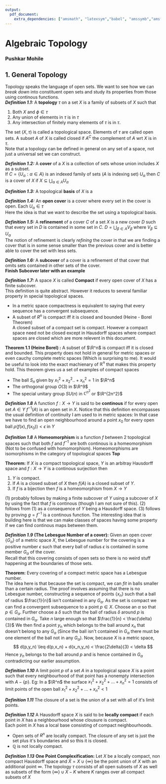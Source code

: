 ```yaml
---
output: 
  pdf_document:
    extra_dependencies: ["amsmath", "latexsym","babel", "amssymb","amsfonts"]
---
```


# Algebraic Topology
### Pushkar Mohile

## 1. General Topology
Topology speaks the language of open sets. We want to see how we can *break down* into constituent open sets and study its properties from those using continous functions.  
***Definition 1.1:*** A **topology** $\tau$ on a set $X$ is a family of subsets of $X$ such that  
1. Both $X$ and $\phi \in \tau$
2. Any union of elements in $\tau$ is in $\tau$
3. Any intersection of finitely many elements of $\tau$ is in $\tau$.  

The set $(X,\tau)$ is called a topological space. Elements of $\tau$ are called open sets. A subset $A$ of $X$ is called closed if $A^C$ the complement of $A$ wrt $X$ is in $\tau$.  
Note that a topology can be defined in general on any set of a space, not just a universal set we can construct.   

***Definition 1.2:*** A **cover** of a $X$ is a collection of sets whose union includes $X$ as a subset.   
If $C = \{U_\alpha: \alpha \in A \}$ is an indexed family of sets ($A$ is indexing set) $U_\alpha$ then $C$ is a cover of $X$ if $X\subseteq\bigcup_{\alpha\in A}U_\alpha$   

***Definition 1.3:*** A topological **basis** of $X$ is a  

***Definition 1.4:*** An **open cover** is a cover where every set in the cover is open. Each $U_\alpha \in \tau$  
Here the idea is that we want to describe the set using a topological basis.   

***Definition 1.5:*** A **refinement** of a cover $C$ of a set $X$ is a new cover $D$ such that every set in $D$ is contained in some set in $C$. $D = \bigcup_{\beta \in A} V_\beta$ where $V_\beta \subseteq U_\alpha$  
The notion of refinement is clearly *refining* the cover in that we are finding a cover that is in some sense smaller than the previous cover and is better able to cover the set with less sets.  

***Definition 1.6:*** A **subcover** of a cover is a refinement of that cover that omits sets contained in other sets of the cover.  
**Finish Subcover later with an example**  

***Definition 1.7:*** A space $X$ is called **Compact** if every open cover of $X$ has a finite subcover.  
This definition is quite abstract. However it reduces to several familiar property in special topological spaces. 
- In a metric space compactness is equivalent to saying that every sequence has a convergent subsequence. 
- A subset of $R^n$ is compact iff it is closed and bounded (Heine - Borel Theorem)  
A closed subset of a compact set is compact. However a compact space need not be closed except in Hausdorff spaces where compact spaces are closed which are more relevent in this document.  

**Theorem 1.1 (Heine Borel) :** A subset of $\R^n$ is compact iff it is closed and bounded. This property does not hold in general for metric spaces or even cauchy complete metric spaces (Which is surprising to me). It would be useful to look into the exact machienary of $\mathbb{R}^n$ that makes this property hold. This theorem gives us a set of examples of compact spaces
- The ball $S_n$ given by $x_1^2 +x_2^2..+x_n^2 = 1$ in $\R^n$
- The orthogonal group $O(3)$ in $\R^9$
- The special unitary group $SU(n)$ in $\mathbb{C}^{n^2}$ or $\R^{2n^2}$

***Definition 1.8*** A function $f: X \to Y$ is said to be **continous** if for every open set $A \in Y$ $f^{-1}(A)$ is an open set in $X$. Notice that this definition encompasses the usual definition of continuity I am used to in metric spaces: In that case we have to find an open neighbourhood around a point $x_0$ for every open ball $\rho(f(x),f(x_0)) < \epsilon$ in $Y$

***Definition 1.8*** A **Homeomorphism** is a function $f$ between 2 topological spaces such that both $f$ and $f^{-1}$ are both continous is a homeomorphism (Not to be confused with homomorphism). Homeomorphisms are isomorphisms in the category of topological spaces **Top**

**Theorem:** If $X$ is a compact topological space, $Y$ is an arbitray Hausdorff space and $f: X \to Y$ is a continous surjection then 
1. $Y$ is compact. 
2. If $A$ is a closed subset of $X$ then $f(A)$ is a closed subset of $Y$. 
3. If $f$ is a bijection then $f$ is a homeomorphism from $X \to Y$  
   
(1) probably follows by making a finite subcover of $Y$ using a subcover of $X$ by using the fact that $f$ is continous (though I am not sure of this). (2) follows from (1) as a consequence of $Y$ being a Hausdorff space. (3) follows by proving $g = f^{-1}$ is a continous function.
The interesting idea that is building here is that we can make classes of spaces having some property if we can find continous maps between them.  

***Definition 1.9*** **(The Lebesgue Number of a cover):** Given an open cover $\{ G_\alpha \}$ of a metric space $X$, the Lebesgue number for the covering is a positive number $\epsilon$ such that every ball of radius $\epsilon$ is contained in some member $G_\alpha$ of the cover.  
Recall that this covering consists of open sets so there is no weird stuff happening at the boundaries of those sets.  

**Theorem:** Every covering of a compact metric space has a Lebesgue number.  
The idea here is that because the set is compact, we can *fit* in balls smaller than a certain radius. The proof involves assuming that there is no Lebesgue number, constructing a sequence of points $\{ x_n\}$ such that a ball of radius $\frac{1}{n}$ isn't contained in any $G_\alpha$. As the set is compact we can find a convergent subsequence to a point $p\in X$. Choose an $\alpha$ so that $p \in G_\alpha$. Further choose a $\delta$ such that the ball of radius $\delta$ around $p$ is contained in $G_\alpha$. Take $n$ large enough so that $\frac{1}{n} < \frac{\delta}{3}$ We then find a point $y_n$ which belongs to the ball around $x_n$ that doesn't belong to any $G_\alpha$ (Since the ball isn't contained in $G_\alpha$ there must be one element of the ball not in any $G_\alpha$). Now, because $X$ is a metric space,
$$ d(p,y_n) \leq d(p,x_n) + d(x_n,y_n) < \frac{2\delta}{3} < \delta $$ 
Hence $y_n$ belongs to the ball around $p$ and is hence contained in $G_\alpha$ contradicting our earlier assumption.  

***Definition 1.10*** A limit point $p$ of a set $A$ in a topological space $X$ is a point such that every neighbourhood of that point has a nonempty intersection with $A - \{p\}$. Eg: In a $\R^n$ the surface $x_1^2 + x_2^2 + ... +x_n^2 = 1$ consists of limit points of the open ball $x_1^2 + x_2^2 + ... +x_n^2 < 1$  

***Definition 1.11*** The closure of a set is the union of a set with all of it's limit points. 

***Definition 1.12*** A Hausdorff space $X$ is said to be **locally compact** if each point in $X$ has a neighbourhood whose clousure is compact.  
Each point in $X$ has a local base consisting of compact neighbourhoods.  
- Open sets of $R^n$ are locally compact. The closure of any set is just the set plus it's boundaries and so this it is closed. 
- $\mathbb{Q}$ is not locally compact.  

***Definition 1.13*** **One Point Complexification:** Let $X$ be a locally compact, non compact Hausdorff space and $\hat{X} = X \cup \{ \infty\}$ be the point union of $X$ with an additional point $\infty$. The topology $\tau$ consists of all open subsets of $X$ as well as subsets of the form $\{\infty\} \cup X- K$ where $K$ ranges over all compact subsets of $X$      



